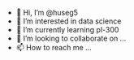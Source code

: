 - 👋 Hi, I’m @huseg5
- 👀 I’m interested in data science
- 🌱 I’m currently learning pl-300
- 💞️ I’m looking to collaborate on ...
- 📫 How to reach me ...

<!---
huseg5/huseg5 is a ✨ special ✨ repository because its `README.md` (this file) appears on your GitHub profile.
You can click the Preview link to take a look at your changes.
--->
